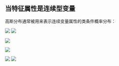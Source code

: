 ## 当特征属性是连续型变量
高斯分布通常被用来表示连续变量属性的类条件概率分布：


![](https://cdn.jsdelivr.net/gh/lyhcc/Picture_Repository/img/20191019191343.png)
![](https://cdn.jsdelivr.net/gh/lyhcc/Picture_Repository/img/20191019191505.png)
	
![](https://cdn.jsdelivr.net/gh/lyhcc/Picture_Repository/img/20191019191653.png)

![](https://cdn.jsdelivr.net/gh/lyhcc/Picture_Repository/img/20191019191710.png)

![](https://cdn.jsdelivr.net/gh/lyhcc/Picture_Repository/img/20191019191734.png)
![](https://cdn.jsdelivr.net/gh/lyhcc/Picture_Repository/img/20191019191859.png)